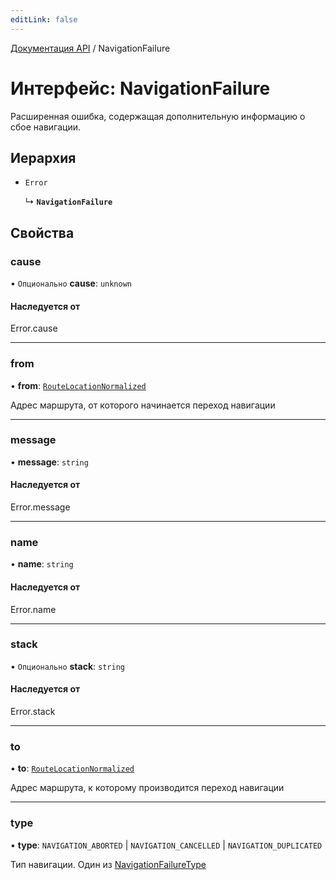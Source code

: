 ```yaml
---
editLink: false
---
```


[Документация API](../index.md) / NavigationFailure

# Интерфейс: NavigationFailure

Расширенная ошибка, содержащая дополнительную информацию о сбое навигации.

## Иерархия

- `Error`

  ↳ **`NavigationFailure`**

## Свойства

### cause

• `Опционально` **cause**: `unknown`

#### Наследуется от

Error.cause

___

### from

• **from**: [`RouteLocationNormalized`](RouteLocationNormalized.md)

Адрес маршрута, от которого начинается переход навигации

___

### message

• **message**: `string`

#### Наследуется от

Error.message

___

### name

• **name**: `string`

#### Наследуется от

Error.name

___

### stack

• `Опционально` **stack**: `string`

#### Наследуется от

Error.stack

___

### to

• **to**: [`RouteLocationNormalized`](RouteLocationNormalized.md)

Адрес маршрута, к которому производится переход навигации

___

### type

• **type**: `NAVIGATION_ABORTED` \| `NAVIGATION_CANCELLED` \| `NAVIGATION_DUPLICATED`

Тип навигации. Один из [NavigationFailureType](../enums/NavigationFailureType.md)
